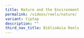 ```yaml
---
title: Nature and the Environment
permalink: /videos/reels/nature/
variant: tiptap
description: ""
third_nav_title: BiblioAsia Reels
---
```

